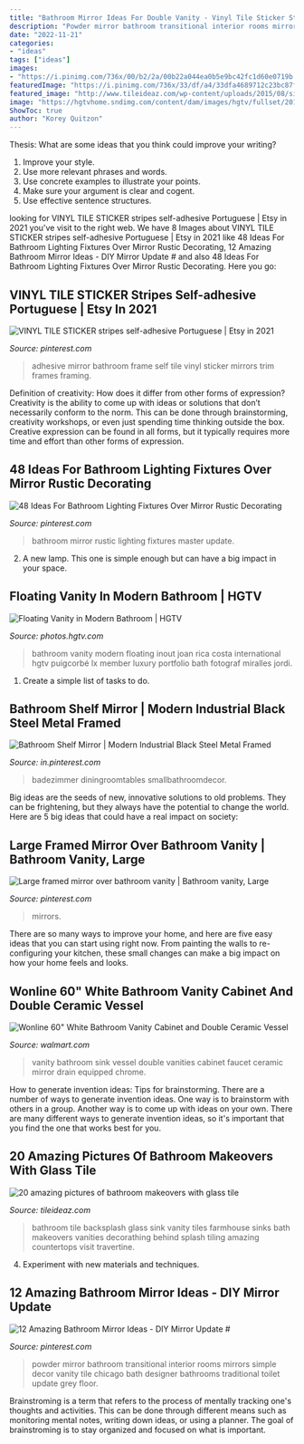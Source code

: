 ```yaml
---
title: "Bathroom Mirror Ideas For Double Vanity - Vinyl Tile Sticker Stripes Self-adhesive Portuguese"
description: "Powder mirror bathroom transitional interior rooms mirrors simple decor vanity tile chicago bath designer bathrooms traditional toilet update grey floor"
date: "2022-11-21"
categories:
- "ideas"
tags: ["ideas"]
images:
- "https://i.pinimg.com/736x/00/b2/2a/00b22a044ea0b5e9bc42fc1d60e0719b.jpg"
featuredImage: "https://i.pinimg.com/736x/33/df/a4/33dfa4689712c23bc87fe23e3f105bff.jpg"
featured_image: "http://www.tileideaz.com/wp-content/uploads/2015/08/sink-backsplash-ideas-20-bathroom-handsome-furniture-for-bathroom-design-ideas-using-rectangular-farmhouse-bathroom-sinks-along-with-black-and-white-glass-tile-bathroom-backsplash-and-curve-steel-bat.jpg"
image: "https://hgtvhome.sndimg.com/content/dam/images/hgtv/fullset/2017/4/5/0/HUHH2017-International_Santa-Ana-Costa-Rica_18.jpg.rend.hgtvcom.966.1288.suffix/1491415837364.jpeg"
ShowToc: true
author: "Korey Quitzon"
---
```



Thesis: What are some ideas that you think could improve your writing?
1. Improve your style.
2. Use more relevant phrases and words.
3. Use concrete examples to illustrate your points.
4. Make sure your argument is clear and cogent.
5. Use effective sentence structures.

	

		
looking for VINYL TILE STICKER stripes self-adhesive Portuguese | Etsy in 2021 you've visit to the right web. We have 8 Images about VINYL TILE STICKER stripes self-adhesive Portuguese | Etsy in 2021 like 48 Ideas For Bathroom Lighting Fixtures Over Mirror Rustic Decorating, 12 Amazing Bathroom Mirror Ideas - DIY Mirror Update # and also 48 Ideas For Bathroom Lighting Fixtures Over Mirror Rustic Decorating. Here you go:
		
    
## VINYL TILE STICKER Stripes Self-adhesive Portuguese | Etsy In 2021

<img loading=lazy src="https://i.pinimg.com/736x/9d/d8/53/9dd85321ce41ebfdc18d62ae1ec43e6f.jpg" onerror="this.onerror=null;this.src='https://tse3.mm.bing.net/th?id=OIP.OazHtoJfJIc9lVb3oP5ThQHaLV&amp;pid=15.1';" alt="VINYL TILE STICKER stripes self-adhesive Portuguese | Etsy in 2021">

_Source: pinterest.com_

>adhesive mirror bathroom frame self tile vinyl sticker mirrors trim frames framing. 

	

Definition of creativity: How does it differ from other forms of expression?
Creativity is the ability to come up with ideas or solutions that don’t necessarily conform to the norm. This can be done through brainstorming, creativity workshops, or even just spending time thinking outside the box. Creative expression can be found in all forms, but it typically requires more time and effort than other forms of expression.

    
## 48 Ideas For Bathroom Lighting Fixtures Over Mirror Rustic Decorating

<img loading=lazy src="https://i.pinimg.com/736x/33/df/a4/33dfa4689712c23bc87fe23e3f105bff.jpg" onerror="this.onerror=null;this.src='https://tse1.mm.bing.net/th?id=OIP.2XkYjeNmCyD2lgoxeSq9TwAAAA&amp;pid=15.1';" alt="48 Ideas For Bathroom Lighting Fixtures Over Mirror Rustic Decorating">

_Source: pinterest.com_

>bathroom mirror rustic lighting fixtures master update. 

	

2. A new lamp. This one is simple enough but can have a big impact in your space.

    
## Floating Vanity In Modern Bathroom | HGTV

<img loading=lazy src="https://hgtvhome.sndimg.com/content/dam/images/hgtv/fullset/2017/4/5/0/HUHH2017-International_Santa-Ana-Costa-Rica_18.jpg.rend.hgtvcom.966.1288.suffix/1491415837364.jpeg" onerror="this.onerror=null;this.src='https://tse3.mm.bing.net/th?id=OIP.5OAxHB8hE8KxtGDObNjALAHaJ4&amp;pid=15.1';" alt="Floating Vanity in Modern Bathroom | HGTV">

_Source: photos.hgtv.com_

>bathroom vanity modern floating inout joan rica costa international hgtv puigcorbé lx member luxury portfolio bath fotograf miralles jordi. 

	

1. Create a simple list of tasks to do.

    
## Bathroom Shelf Mirror | Modern Industrial Black Steel Metal Framed

<img loading=lazy src="https://i.pinimg.com/736x/00/b2/2a/00b22a044ea0b5e9bc42fc1d60e0719b.jpg" onerror="this.onerror=null;this.src='https://tse3.mm.bing.net/th?id=OIP.rYBaLc2OXnTl3--3SCMJEQHaLL&amp;pid=15.1';" alt="Bathroom Shelf Mirror | Modern Industrial Black Steel Metal Framed">

_Source: in.pinterest.com_

>badezimmer diningroomtables smallbathroomdecor. 

	

Big ideas are the seeds of new, innovative solutions to old problems. They can be frightening, but they always have the potential to change the world. Here are 5 big ideas that could have a real impact on society:

    
## Large Framed Mirror Over Bathroom Vanity | Bathroom Vanity, Large

<img loading=lazy src="https://i.pinimg.com/736x/1b/e6/eb/1be6eb92c098f77fc1434dd0a5adf033--large-framed-mirrors-bathroom-vanities.jpg" onerror="this.onerror=null;this.src='https://tse3.mm.bing.net/th?id=OIP.cHj34AnNMEZ8yOYrtzmTNQHaJ3&amp;pid=15.1';" alt="Large framed mirror over bathroom vanity | Bathroom vanity, Large">

_Source: pinterest.com_

>mirrors. 

	

There are so many ways to improve your home, and here are five easy ideas that you can start using right now. From painting the walls to re-configuring your kitchen, these small changes can make a big impact on how your home feels and looks.

    
## Wonline 60&quot; White Bathroom Vanity Cabinet And Double Ceramic Vessel

<img loading=lazy src="https://i5.walmartimages.com/asr/380b42b1-bc28-4996-80de-995b61be6927.2ac43bca4275ab1d1874187533fcd846.jpeg" onerror="this.onerror=null;this.src='https://tse2.mm.bing.net/th?id=OIP.w_ZuT9mrO53nPjAbd_BLiAHaHa&amp;pid=15.1';" alt="Wonline 60&quot; White Bathroom Vanity Cabinet and Double Ceramic Vessel">

_Source: walmart.com_

>vanity bathroom sink vessel double vanities cabinet faucet ceramic mirror drain equipped chrome. 

	

How to generate invention ideas: Tips for brainstorming.
There are a number of ways to generate invention ideas. One way is to brainstorm with others in a group. Another way is to come up with ideas on your own. There are many different ways to generate invention ideas, so it's important that you find the one that works best for you.

    
## 20 Amazing Pictures Of Bathroom Makeovers With Glass Tile

<img loading=lazy src="http://www.tileideaz.com/wp-content/uploads/2015/08/sink-backsplash-ideas-20-bathroom-handsome-furniture-for-bathroom-design-ideas-using-rectangular-farmhouse-bathroom-sinks-along-with-black-and-white-glass-tile-bathroom-backsplash-and-curve-steel-bat.jpg" onerror="this.onerror=null;this.src='https://tse2.mm.bing.net/th?id=OIP.O9_MrTG7TbZmuTMSfTBGDwHaJ4&amp;pid=15.1';" alt="20 amazing pictures of bathroom makeovers with glass tile">

_Source: tileideaz.com_

>bathroom tile backsplash glass sink vanity tiles farmhouse sinks bath makeovers vanities decorathing behind splash tiling amazing countertops visit travertine. 

	

4. Experiment with new materials and techniques.

    
## 12 Amazing Bathroom Mirror Ideas - DIY Mirror Update #

<img loading=lazy src="https://i.pinimg.com/736x/d6/48/f8/d648f8560bd4f0e8dad49f352b246abd.jpg" onerror="this.onerror=null;this.src='https://tse1.mm.bing.net/th?id=OIP.R7FpRBzX1eR-YpxuZoLeagHaKu&amp;pid=15.1';" alt="12 Amazing Bathroom Mirror Ideas - DIY Mirror Update #">

_Source: pinterest.com_

>powder mirror bathroom transitional interior rooms mirrors simple decor vanity tile chicago bath designer bathrooms traditional toilet update grey floor. 

	

Brainstroming is a term that refers to the process of mentally tracking one's thoughts and activities. This can be done through different means such as monitoring mental notes, writing down ideas, or using a planner. The goal of brainstroming is to stay organized and focused on what is important.

